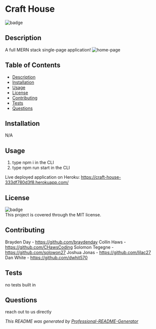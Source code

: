 <h1 text-align="center">Craft House</h1>
  
![badge](https://img.shields.io/badge/license-MIT-brightgreen)<br>

## Description
A full MERN stack single-page application!
![home-page](/assets/imgs/Screenshot%202023-09-27%20203822.png "Home Page")

## Table of Contents
- [Description](#description)
- [Installation](#installation)
- [Usage](#usage)
- [License](#license)
- [Contributing](#contributing)
- [Tests](#tests)
- [Questions](#questions)

## Installation
N/A

## Usage
1. type npm i in the CLI
2. type npm run start in the CLI

Live deployed application on Heroku:
https://craft-house-333df780d3f8.herokuapp.com/

## License
![badge](https://img.shields.io/badge/license-MIT-brightgreen)
<br>
This project is covered through the MIT license. 

## Contributing
Brayden Day - https://github.com/braydenday
Collin Haws - https://github.com/CHawsCoding
Solomon Tegegne - https://github.com/solowon27
Joshua Jonas - https://github.com/lilac27
Dan White - https://github.com/dwhit570

## Tests
no tests built in

## Questions
reach out to us directly<br>

_This README was generated by [Professional-README-Generator](https://github.com/braydenday/Professional-README-Generator)_
